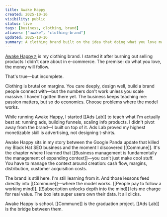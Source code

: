 ```yaml
---
title: Awake Happy
created: 2025-10-16
visibility: public
status: live
tags: [business, clothing, brand]
aliases: ["awake", "clothing-brand"]
updated: 2025-10-16
summary: A clothing brand built on the idea that doing what you love matters—still running, still teaching me about margins, economics, and what makes a business sustainable.
---
```


<a href="https://awakehappy.com/?utm_source=devonmeadows&utm_medium=website&utm_campaign=notes" target="_blank" rel="noopener noreferrer" style="white-space:nowrap">Awake Happy<span class="external-link-icon" aria-hidden="true">↗</span></a> is my clothing brand. I started it after burning out selling products I didn't care about in e-commerce. The premise: do what you love, the money will follow.

That's true—but incomplete.

Clothing is brutal on margins. You care deeply, design well, build a brand people connect with—but the numbers don't work unless you scale massive. I haven't gotten there yet. The business keeps teaching me: passion matters, but so do economics. Choose problems where the model works.

While running Awake Happy, I started [[Ads Lab]] to teach what I'm actually best at: running ads, building funnels, scaling info products. I didn't pivot away from the brand—I built on top of it. Ads Lab proved my highest monetizable skill is advertising, not designing t-shirts.

Awake Happy sits in my story between the Google Panda update that killed my Black Hat SEO business and the moment I discovered [[Commune]]. It's the chapter where I learned that [[Business management is fundamentally the management of expanding context]]—you can't just make cool stuff. You have to manage the context around creation: cash flow, margins, distribution, customer acquisition costs.

The brand is still here. I'm still learning from it. And those lessons feed directly into [[Commune]]—where the model works. [[People pay to follow a working mind]]. [[Subscription unlocks depth into the mind]] lets me charge for real value. The box lets super users own their data. It all clicks.

Awake Happy is school. [[Commune]] is the graduation project. [[Ads Lab]] is the bridge between them.
